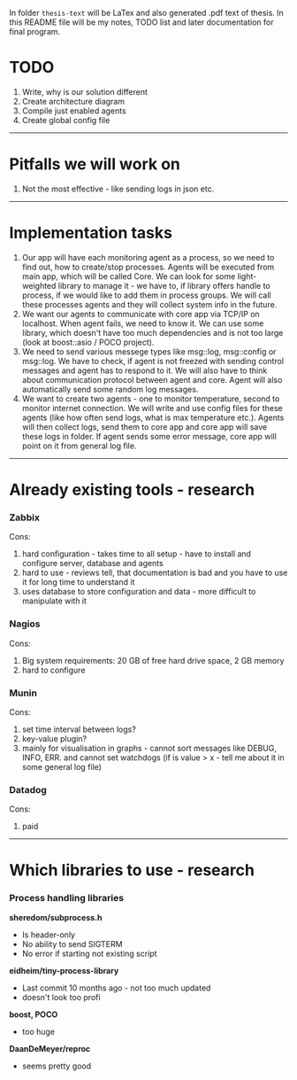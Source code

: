 In folder `thesis-text` will be LaTex and also generated .pdf text of thesis. In this README file will be my notes, TODO list and later documentation for final program.


# TODO

1. Write, why is our solution different
2. Create architecture diagram
3. Compile just enabled agents
4. Create global config file

--- 

# Pitfalls we will work on
1. Not the most effective - like sending logs in json etc.

---
# Implementation tasks

1. Our app will have each monitoring agent as a process, so we need to find out, how to create/stop processes.
   Agents will be executed from main app, which will be called Core.
   We can look for some light-weighted library to manage it - we have to, if library offers handle to process, if we would like to add them in process groups.
   We will call these processes agents and they will collect system info in the future.
2. We want our agents to communicate with core app via TCP/IP on localhost. When agent fails, we need to know it. We can use some library, which doesn't have too much dependencies and is not too large (look at boost::asio / POCO project).
3. We need to send various messege types like msg::log, msg::config or msg::log. We have to check, if agent is not freezed with sending control messages and agent has to respond to it. We will also have to think about communication protocol between agent and core.
   Agent will also automatically send some random log messages.
4. We want to create two agents - one to monitor temperature, second to monitor internet connection.
   We will write and use config files for these agents (like how often send logs, what is max temperature etc.).
   Agents will then collect logs, send them to core app and core app will save these logs in folder.
   If agent sends some error message, core app will point on it from general log file.

---

# Already existing tools - research

### Zabbix
Cons:
1. hard configuration - takes time to all setup - have to install and configure server, database and agents 
1. hard to use - reviews tell, that documentation is bad and you have to use it for long time to understand it
1. uses database to store configuration and data - more difficult to manipulate with it

### Nagios
Cons:
1. Big system requirements: 20 GB of free hard drive space, 2 GB memory
1. hard to configure

### Munin
Cons:
1. set time interval between logs?
1. key-value plugin?
1. mainly for visualisation in graphs - cannot sort messages like DEBUG, INFO, ERR. and cannot set watchdogs (if is value > x - tell me about it in some general log file)

### Datadog
Cons:
1. paid

---

# Which libraries to use - research

### Process handling libraries
**sheredom/subprocess.h**

- Is header-only
- No ability to send SIGTERM
- No error if starting not existing script

**eidheim/tiny-process-library**

- Last commit 10 months ago - not too much updated
- doesn't look too profi

**boost, POCO**

- too huge

**DaanDeMeyer/reproc**

- seems pretty good





